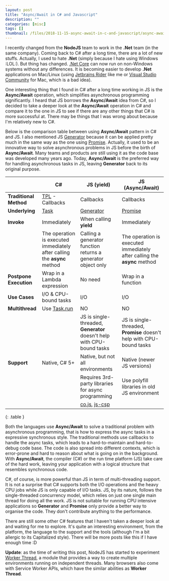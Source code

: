 ```yaml
---
layout: post
title: "Async/Await in C# and Javascript"
description: ""
categories: [misc]
tags: []
thumbnail: /files/2018-11-15-async-await-in-c-and-javascript/async-await.png
---
```


[task]: https://docs.microsoft.com/en-us/dotnet/api/system.threading.tasks.task?view=netframework-4.7.2
[generator]: https://developer.mozilla.org/en-US/docs/Web/JavaScript/Guide/Iterators_and_Generators
[promise]: https://developer.mozilla.org/en-US/docs/Web/JavaScript/Reference/Global_Objects/Promise
[taskrun]: https://docs.microsoft.com/en-us/dotnet/api/system.threading.tasks.task.run?view=netframework-4.7.2
[tpl]: https://docs.microsoft.com/en-us/dotnet/standard/parallel-programming/tpl-and-traditional-async-programming
[cojs]: https://www.npmjs.com/package/co
[jscsp]: https://www.npmjs.com/package/js-csp
[dotnetcore]: https://www.microsoft.com/net/download
[rider]: https://www.jetbrains.com/rider/
[visualstudio]: https://visualstudio.microsoft.com/vs/mac/
[workerthread]: https://nodejs.org/api/worker_threads.html

I recently changed from the **NodeJS** team to work in the **.Net** team (in the same company). Coming back
to C# after a long time, there are a lot of new stuffs. Actually, I used to hate **.Net** (simply
because I hate using Windows :LOL:). But thing has changed. [.Net Core][dotnetcore] can now run
on non-Windows systems without any differences. It is becoming easier to develop **.Net**
applications on Mac/Linux (using [Jetbrains Rider][rider] like me or
[Visual Studio Community][visualstudio] for Mac, which is a bad idea).

One interesting thing that I found in C# after a long time working in JS is
the **Async/Await** operation, which simplifies asynchronous programming significantly. I heard that
JS borrows the **Async/Await** idea from C#, so I decided to take a deeper look at the
**Async/Await** operation in C# and compare it to the one in JS to see if there are any other things
that C# is more successful at. There may be things that I was wrong about because I'm relatively new
to C#.

Below is the comparison table between using **Async/Await** pattern in C# and JS. I also mentioned JS
[Generator][generator] because it can be applied pretty much in the same way as the one using
[Promise][promise]. Actually, it used to be an innovative way to solve asynchronous problems in JS
before the birth of **Async/Await**. Many teams and products are still using it as the code base was
developed many years ago. Today, **Async/Await** is the preferred way for handling
asynchronous tasks in JS, leaving **Generator** back to its original purpose.

|                        | C#                                                                       | JS (yield)                                                             | JS (Async/Await)                                                         |
|------------------------|--------------------------------------------------------------------------|------------------------------------------------------------------------|--------------------------------------------------------------------------|
| **Traditional Method** | [TPL][tpl] - Callbacks                                                   | Callbacks                                                              | Callbacks                                                                |
| **Underlying**         | [Task][task]                                                             | [Generator][generator]                                                 | [Promise][promise]                                                       |
| **Invoke**             | Immediately                                                              | When calling **yield**                                                 | Immediately                                                              |
|                        | The operation is executed immediately after calling the **async** method | Calling a generator function returns a generator object only           | The operation is executed immediately after calling the **async** method |
| **Postpone Execution** | Wrap in a Lambda expression                                              | No need                                                                | Wrap in a function                                                       |
| **Use Cases**          | I/O & CPU-bound tasks                                                    | I/O                                                                    | I/O                                                                      |
| **Multithread**        | Use [Task.run][taskrun]                                                  | NO                                                                     | NO                                                                       |
|                        |                                                                          | JS is single-threaded, **Generator** doesn't help with CPU-bound tasks | JS is single-threaded, **Promise** doesn't help with CPU-bound tasks     |
| **Support**            | Native, C# 5+                                                            | Native, but not all environments                                       | Native (newer JS versions)                                               |
|                        |                                                                          | Requires 3rd-party libraries for async programming                     | Use polyfill libraries in old JS environment                             |
|                        |                                                                          | [co.js][cojs], [js-csp][jscsp]                                         |                                                                          |
{: .table }

<!-- more -->

Both the languages use **Async/Await** to solve a traditional problem with asynchronous programming,
that is how to express the async tasks in a expressive synchronous style. The traditional methods
use callbacks to handle the async tasks, which leads to a hard-to-maintain and
hard-to-debug code base. The code is also spread into different contexts, which is error-prone and
hard to reason about what is going on in the background. With **Async/Await**, the compiler (C#) or
the run time platform (JS) take care of the hard work, leaving your application with a logical
structure that resembles synchronous code.

C#, of course, is more powerful than JS in term of multi-threading support. It is not a surprise
that C# supports both the I/O operations and the heavy CPU jobs while JS is only capable
of I/O tasks. JS, by its nature, follows the single-threaded concurrency model, which relies on
just one single main thread for doing all the work. JS is not suitable for running CPU intensive
applications so **Generator** and **Promise** only provide a better way to organise the code. They
don't contribute anything to the performance.

There are still some other C# features that I haven't taken a deeper look at and waiting for me to
explore. It's quite an interesting environment, from the platform, the language to the support and
the tools (although I'm a bit allergic to its Capitalized style). There will be more posts like this
if I have enough time :D

**Update**: as the time of writing this post, NodeJS has started to experiment [Worker Thread][workerthread], a module that provides a way to create multiple environments running on independent threads. Many browsers also come with Service Worker APIs, which have the similar abilities as **Worker Thread**.